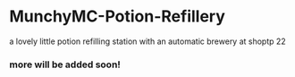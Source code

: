 # MunchyMC-Potion-Refillery
a lovely little potion refilling station with an automatic brewery at shoptp 22

### more will be added soon!

